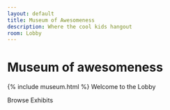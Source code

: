 ```yaml
---
layout: default
title: Museum of Awesomeness
description: Where the cool kids hangout
room: Lobby
---
```


# Museum of awesomeness
{% include museum.html %}
Welcome to the Lobby

Browse Exhibits
